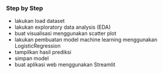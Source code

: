 ### Step by Step 
- lakukan load dataset
- lakukan exploratory data analysis (EDA)
- buat visualisasi menggunakan scatter plot
- lakukan pembuatan model machine learning menggunakan LogisticRegression
- tampilkan hasil prediksi
- simpan model
- buat aplikasi web menggunakan Streamlit
